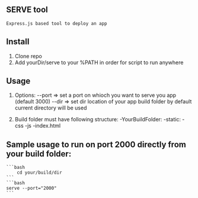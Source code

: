 ## SERVE tool

    Express.js based tool to deploy an app

## Install

1. Clone repo
2. Add yourDir/serve to your %PATH in order for script to run anywhere

## Usage

1. Options:
   --port => set a port on whioch you want to serve you app (default 3000)
   --dir => set dir location of your app build folder by default current directory will be used

2. Build folder must have following structure:
   -YourBuildFolder:
    -static:
        -css
        -js
    -index.html

## Sample usage to run on port 2000 directly from your build folder:

    ```bash
        cd your/build/dir
    ```
    ```bash
    serve --port="2000"
    ```
